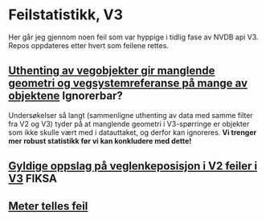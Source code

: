 # Feilstatistikk, V3

Her går jeg gjennom noen feil som var hyppige i tidlig fase av NVDB api V3. Repos oppdateres etter hvert som feilene rettes. 


## [Uthenting av vegobjekter gir manglende geometri og vegsystemreferanse på mange av objektene](./vegobjekter/readme.md) Ignorerbar? 

Undersøkelser så langt (sammenligne uthenting av data med samme filter fra V2 og V3) tyder på at manglende geometri i V3-spørringe er objekter som ikke skulle vært med i datauttaket, og derfor kan ignoreres. **Vi trenger mer robust statistikk før vi kan konkludere med dette!**

## [Gyldige oppslag på veglenkeposisjon i V2 feiler i V3](./veglenkesekvensoppslag/readme.md) FIKSA 


## [Meter telles feil](./metreringsretning/readme.md)


